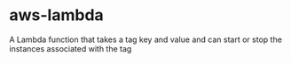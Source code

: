 # aws-lambda

 A Lambda function that takes a tag key and value and can start or stop the instances associated with the tag
